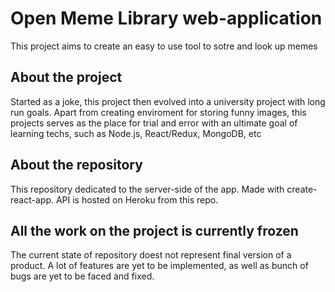 # Open Meme Library web-application

This project aims to create an easy to use tool to sotre and look up memes

## About the project

Started as a joke, this project then evolved into a university project with long run goals. Apart from creating enviroment for storing funny images, this projects serves as the place for trial and error with an ultimate goal of learning techs, such as Node.js, React/Redux, MongoDB, etc

## About the repository

This repository dedicated to the server-side of the app. Made with create-react-app.
API is hosted on Heroku from this repo.

## All the work on the project is currently frozen

The current state of repository doest not represent final version of a product. A lot of features are yet to be implemented, as well as bunch of bugs are yet to be faced and fixed.
